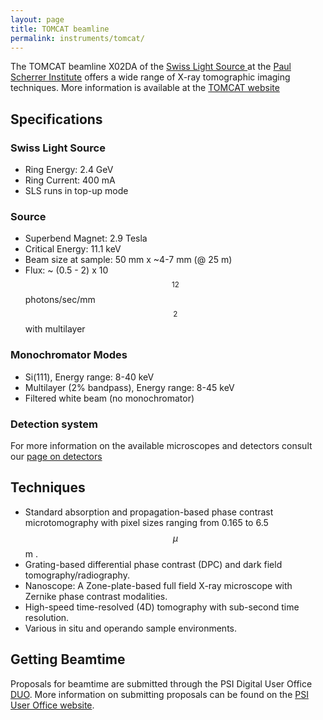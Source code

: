 ```yaml
---
layout: page
title: TOMCAT beamline
permalink: instruments/tomcat/
---
```


The TOMCAT beamline X02DA of the [Swiss Light Source ](https://www.psi.ch/sls) at the [Paul Scherrer Institute](https://www.psi.ch) offers a wide range of X-ray tomographic imaging techniques. More information is available at the [TOMCAT website](http://microct.lbl.gov/)

## Specifications

### Swiss Light Source

* Ring Energy: 2.4 GeV
* Ring Current: 400 mA
* SLS runs in top-up mode

### Source

* Superbend Magnet: 2.9 Tesla
* Critical Energy: 11.1 keV
* Beam size at sample: 50 mm x ~4-7 mm (@ 25 m)
* Flux: ~ (0.5 - 2) x 10$$^{12} $$ photons/sec/mm$$^2$$ with multilayer

### Monochromator Modes

* Si(111), Energy range: 8-40 keV
* Multilayer (2% bandpass), Energy range: 8-45 keV
* Filtered white beam (no monochromator)

### Detection system

For more information on the available microscopes and detectors consult our [page on detectors](https://www.psi.ch/sls/tomcat/detectors)

## Techniques

* Standard absorption and propagation-based phase contrast microtomography with pixel sizes ranging from 0.165 to 6.5 $$\mu$$m .
* Grating-based differential phase contrast (DPC) and dark field tomography/radiography.
* Nanoscope: A Zone-plate-based full field X-ray microscope with Zernike phase contrast modalities.
* High-speed time-resolved (4D) tomography with sub-second time resolution.
* Various in situ and operando sample environments.


## Getting Beamtime

Proposals for beamtime are submitted through the PSI Digital User Office [DUO](https://duo.psi.ch). More information on submitting proposals can be found on the [PSI User Office website](https://www.psi.ch/useroffice).
